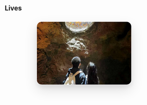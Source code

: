 ## Lives

<div class="elegant-gallery">
  <div class="gallery-viewport">
    <div class="slides-container">
      <div class="slide active" data-index="0">
        <div class="image-frame">
          <img src="./assets/img/image.png" alt="Life Photo 1" loading="lazy" />
          <div class="image-overlay"></div>
        </div>
      </div>
      <div class="slide" data-index="1">
        <div class="image-frame">
          <img src="./assets/img/family.jpg" alt="Family Photo" loading="lazy" />
          <div class="image-overlay"></div>
        </div>
      </div>
    </div>
    
    <nav class="gallery-controls">
      <button class="nav-btn prev-btn" onclick="navigateSlide(-1)" aria-label="Previous image">
        <svg viewBox="0 0 24 24" width="20" height="20" fill="currentColor">
          <path d="M15.41 7.41L14 6l-6 6 6 6 1.41-1.41L10.83 12z"/>
        </svg>
      </button>
      <button class="nav-btn next-btn" onclick="navigateSlide(1)" aria-label="Next image">
        <svg viewBox="0 0 24 24" width="20" height="20" fill="currentColor">
          <path d="M10 6L8.59 7.41 13.17 12l-4.58 4.59L10 18l6-6z"/>
        </svg>
      </button>
    </nav>
  </div>
</div>

<style>
.elegant-gallery {
  max-width: 300px;
  margin: 30px auto;
  position: relative;
  border-radius: 16px;
  overflow: hidden;
  background: linear-gradient(135deg, rgba(255, 255, 255, 0.1), rgba(255, 255, 255, 0.05));
  border: 1px solid rgba(255, 255, 255, 0.2);
  backdrop-filter: blur(20px);
  box-shadow: 
    0 16px 40px rgba(0, 0, 0, 0.12),
    0 8px 16px rgba(0, 0, 0, 0.08),
    inset 0 1px 0 rgba(255, 255, 255, 0.15);
  transition: all 0.3s ease;
}

@media (prefers-color-scheme: dark) {
  .elegant-gallery {
    background: linear-gradient(135deg, rgba(32, 33, 43, 0.95), rgba(24, 25, 31, 0.9));
    border: 1px solid rgba(255, 255, 255, 0.1);
    box-shadow: 
      0 16px 40px rgba(0, 0, 0, 0.4),
      0 8px 16px rgba(0, 0, 0, 0.3),
      inset 0 1px 0 rgba(255, 255, 255, 0.1);
  }
}

.elegant-gallery:hover {
  transform: translateY(-2px);
  box-shadow: 
    0 20px 50px rgba(0, 0, 0, 0.15),
    0 12px 20px rgba(0, 0, 0, 0.1),
    inset 0 1px 0 rgba(255, 255, 255, 0.2);
}

@media (prefers-color-scheme: dark) {
  .elegant-gallery:hover {
    box-shadow: 
      0 20px 50px rgba(0, 0, 0, 0.5),
      0 12px 20px rgba(0, 0, 0, 0.4),
      inset 0 1px 0 rgba(255, 255, 255, 0.15);
  }
}

.gallery-viewport {
  position: relative;
  width: 100%;
  height: 200px;
  overflow: hidden;
}

.slides-container {
  display: flex;
  width: 200%;
  height: 100%;
  transition: transform 0.6s cubic-bezier(0.25, 0.46, 0.45, 0.94);
}

.slide {
  width: 50%;
  height: 100%;
  position: relative;
  opacity: 0.7;
  transition: opacity 0.6s ease;
}

.slide.active {
  opacity: 1;
}

.image-frame {
  width: 100%;
  height: 100%;
  position: relative;
  overflow: hidden;
}

.image-frame img {
  width: 100%;
  height: 100%;
  object-fit: cover;
  transition: transform 0.8s cubic-bezier(0.25, 0.46, 0.45, 0.94);
  filter: contrast(1.05) saturate(1.1);
}

.slide.active .image-frame img {
  transform: scale(1.02);
}

.image-overlay {
  position: absolute;
  top: 0;
  left: 0;
  right: 0;
  bottom: 0;
  background: linear-gradient(
    135deg,
    rgba(0, 0, 0, 0) 0%,
    rgba(0, 0, 0, 0.1) 100%
  );
  opacity: 0;
  transition: opacity 0.4s ease;
  pointer-events: none;
}

.slide:hover .image-overlay {
  opacity: 1;
}

.gallery-controls {
  position: absolute;
  top: 0;
  left: 0;
  right: 0;
  bottom: 0;
  display: flex;
  align-items: center;
  justify-content: space-between;
  padding: 0 8px;
  opacity: 0;
  transition: opacity 0.3s ease;
  pointer-events: none;
}

.elegant-gallery:hover .gallery-controls {
  opacity: 1;
  pointer-events: all;
}

.nav-btn {
  background: linear-gradient(135deg, rgba(255, 255, 255, 0.95), rgba(255, 255, 255, 0.85));
  border: 1px solid rgba(255, 255, 255, 0.3);
  border-radius: 50%;
  width: 36px;
  height: 36px;
  display: flex;
  align-items: center;
  justify-content: center;
  cursor: pointer;
  color: rgba(0, 0, 0, 0.8);
  backdrop-filter: blur(15px);
  transition: all 0.3s cubic-bezier(0.4, 0, 0.2, 1);
  box-shadow: 
    0 4px 12px rgba(0, 0, 0, 0.1),
    inset 0 1px 0 rgba(255, 255, 255, 0.4);
}

@media (prefers-color-scheme: dark) {
  .nav-btn {
    background: linear-gradient(135deg, rgba(45, 47, 60, 0.95), rgba(35, 37, 48, 0.9));
    border: 1px solid rgba(255, 255, 255, 0.15);
    color: rgba(255, 255, 255, 0.9);
    box-shadow: 
      0 4px 12px rgba(0, 0, 0, 0.3),
      inset 0 1px 0 rgba(255, 255, 255, 0.1);
  }
}

.nav-btn:hover {
  transform: scale(1.15);
  background: linear-gradient(135deg, rgba(255, 255, 255, 1), rgba(248, 249, 250, 0.95));
  box-shadow: 
    0 6px 20px rgba(0, 0, 0, 0.15),
    inset 0 1px 0 rgba(255, 255, 255, 0.6);
}

@media (prefers-color-scheme: dark) {
  .nav-btn:hover {
    background: linear-gradient(135deg, rgba(55, 57, 70, 0.98), rgba(45, 47, 60, 0.95));
    box-shadow: 
      0 6px 20px rgba(0, 0, 0, 0.4),
      inset 0 1px 0 rgba(255, 255, 255, 0.2);
  }
}

.nav-btn:active {
  transform: scale(1.05);
}

.nav-btn svg {
  transition: transform 0.2s ease;
}

.nav-btn:hover svg {
  transform: scale(1.1);
}

@media (max-width: 768px) {
  .elegant-gallery {
    max-width: 250px;
    margin: 20px auto;
    border-radius: 12px;
  }
  
  .gallery-viewport {
    height: 160px;
  }
  
  .nav-btn {
    width: 30px;
    height: 30px;
  }
  
  .nav-btn svg {
    width: 16px;
    height: 16px;
  }
  
  .gallery-controls {
    padding: 0 6px;
  }
}

@media (max-width: 480px) {
  .elegant-gallery {
    max-width: 200px;
  }
  
  .gallery-viewport {
    height: 130px;
  }
}
</style>

<script>
class ElegantGallery {
  constructor() {
    this.currentIndex = 0;
    this.slides = document.querySelectorAll('.slide');
    this.totalSlides = this.slides.length;
    this.container = document.querySelector('.slides-container');
    this.isAnimating = false;
    
    this.initEventListeners();
  }
  
  initEventListeners() {
    // Touch events
    let startX = 0;
    let startY = 0;
    let currentX = 0;
    let isDragging = false;
    
    const viewport = document.querySelector('.gallery-viewport');
    
    viewport.addEventListener('touchstart', (e) => {
      startX = e.touches[0].clientX;
      startY = e.touches[0].clientY;
      isDragging = true;
    }, { passive: true });
    
    viewport.addEventListener('touchmove', (e) => {
      if (!isDragging) return;
      currentX = e.touches[0].clientX;
      
      // Prevent vertical scroll if horizontal swipe is detected
      const deltaX = Math.abs(currentX - startX);
      const deltaY = Math.abs(e.touches[0].clientY - startY);
      
      if (deltaX > deltaY && deltaX > 10) {
        e.preventDefault();
      }
    }, { passive: false });
    
    viewport.addEventListener('touchend', () => {
      if (!isDragging) return;
      
      const diff = startX - currentX;
      const threshold = 40;
      
      if (Math.abs(diff) > threshold) {
        if (diff > 0) {
          this.next();
        } else {
          this.previous();
        }
      }
      
      isDragging = false;
    });
    
    // Keyboard navigation
    document.addEventListener('keydown', (e) => {
      if (e.target.tagName === 'INPUT' || e.target.tagName === 'TEXTAREA') return;
      
      if (e.key === 'ArrowLeft') {
        e.preventDefault();
        this.previous();
      } else if (e.key === 'ArrowRight') {
        e.preventDefault();
        this.next();
      }
    });
  }
  
  updateSlides() {
    if (this.isAnimating) return;
    this.isAnimating = true;
    
    const offset = -this.currentIndex * 50;
    this.container.style.transform = `translateX(${offset}%)`;
    
    this.slides.forEach((slide, index) => {
      slide.classList.toggle('active', index === this.currentIndex);
    });
    
    setTimeout(() => {
      this.isAnimating = false;
    }, 600);
  }
  
  next() {
    this.currentIndex = (this.currentIndex + 1) % this.totalSlides;
    this.updateSlides();
  }
  
  previous() {
    this.currentIndex = (this.currentIndex - 1 + this.totalSlides) % this.totalSlides;
    this.updateSlides();
  }
}

// Initialize gallery when DOM is ready
document.addEventListener('DOMContentLoaded', () => {
  if (document.querySelector('.elegant-gallery')) {
    new ElegantGallery();
  }
});

// Fallback functions for inline onclick handlers
function navigateSlide(direction) {
  if (window.galleryInstance) {
    if (direction > 0) {
      window.galleryInstance.next();
    } else {
      window.galleryInstance.previous();
    }
  }
}

// Create global instance
setTimeout(() => {
  if (document.querySelector('.elegant-gallery')) {
    window.galleryInstance = new ElegantGallery();
  }
}, 100);
</script>

